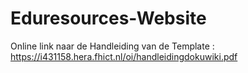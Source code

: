 # Eduresources-Website

Online link naar de Handleiding van de Template : https://i431158.hera.fhict.nl/oi/handleidingdokuwiki.pdf
